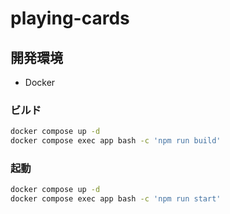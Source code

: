# playing-cards

## 開発環境

- Docker

### ビルド

```sh
docker compose up -d
docker compose exec app bash -c 'npm run build'
```

### 起動

```sh
docker compose up -d
docker compose exec app bash -c 'npm run start'
```
